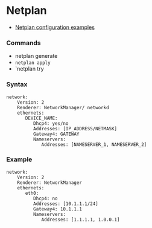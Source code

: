 # Netplan 

- [Netplan configuration examples](https://netplan.io/examples/)

### Commands

- netplan generate
- `netplan apply`
- `netplan try


### Syntax
````
network:
    Version: 2
    Renderer: NetworkManager/ networkd
    ethernets:
       DEVICE_NAME:
          Dhcp4: yes/no
          Addresses: [IP_ADDRESS/NETMASK]
          Gateway4: GATEWAY
          Nameservers:
             Addresses: [NAMESERVER_1, NAMESERVER_2]
````

### Example
````
network:
    Version: 2
    Renderer: NetworkManager
    ethernets:
       eth0:
          Dhcp4: no
          Addresses: [10.1.1.1/24]
          Gateway4: 10.1.1.1
          Nameservers:
             Addresses: [1.1.1.1, 1.0.0.1]
````
